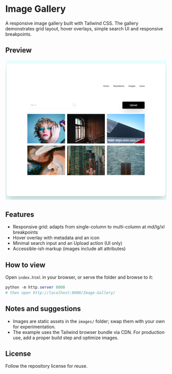 # Image Gallery

A responsive image gallery built with Tailwind CSS. The gallery demonstrates grid layout, hover overlays, simple search UI and responsive breakpoints.

## Preview

![Gallery preview](images/image-gallery.png)

## Features

- Responsive grid: adapts from single-column to multi-column at md/lg/xl breakpoints
- Hover overlay with metadata and an icon
- Minimal search input and an Upload action (UI only)
- Accessible-ish markup (images include alt attributes)

## How to view

Open `index.html` in your browser, or serve the folder and browse to it:

```powershell
python -m http.server 8000
# then open http://localhost:8000/Image-Gallery/
```

## Notes and suggestions

- Images are static assets in the `images/` folder; swap them with your own for experimentation.
- The example uses the Tailwind browser bundle via CDN. For production use, add a proper build step and optimize images.

## License

Follow the repository license for reuse.
